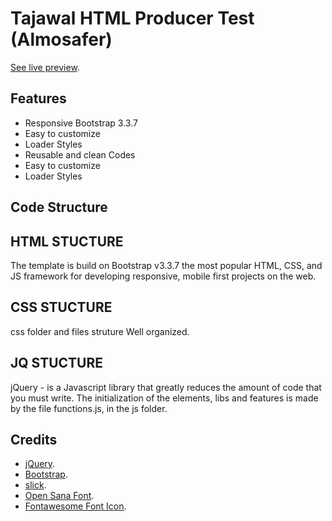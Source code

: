 # Tajawal HTML Producer Test (Almosafer)

[See live preview](http://hananhamdy.com/projects/HTML-Producer-Test/).

## Features

* Responsive Bootstrap 3.3.7
* Easy to customize
* Loader Styles
* Reusable and clean Codes
* Easy to customize
* Loader Styles


## Code Structure

## HTML STUCTURE

The template is build on Bootstrap v3.3.7 the most popular HTML, CSS, and JS framework for developing responsive, mobile first projects on the web.

## CSS STUCTURE

css folder and files struture Well organized.

## JQ STUCTURE

jQuery - is a Javascript library that greatly reduces the amount of code that you must write.
The initialization of the elements, libs and features is made by the file functions.js, in the js folder.

## Credits

* [jQuery](https://jquery.com/).
* [Bootstrap](http://getbootstrap.com/).
* [slick](http://kenwheeler.github.io/slick/).
* [Open Sana Font](https://fonts.googleapis.com/css?family=Open+Sans).
* [Fontawesome Font Icon](https://use.fontawesome.com/1a3737a597.js).
